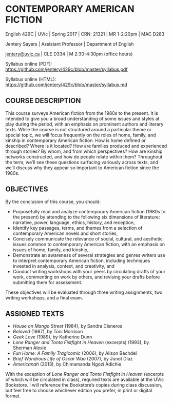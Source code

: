 # CONTEMPORARY AMERICAN FICTION 

English 429C | UVic | Spring 2017 | CRN: 21321 | MR 1-2:20pm | MAC D283

Jentery Sayers | Assistant Professor | Department of English 

jentery@uvic.ca | CLE D334 | M 2:30-4:30pm (office hours) 

Syllabus online (PDF): https://github.com/jentery/429c/blob/master/syllabus.pdf

Syllabus online (HTML): https://github.com/jentery/429c/blob/master/syllabus.md

## COURSE DESCRIPTION
This course surveys American fiction from the 1980s to the present. It is intended to give you a broad understanding of some issues and styles at play during the period, with an emphasis on prominent authors and literary texts. While the course is not structured around a particular theme or special topic, we will focus frequently on the roles of home, family, and kinship in contemporary American fiction. How is home defined or described? Where is it located? How are families produced and experienced through stories? By whom, and from which perspectives? How are kinship networks constructed, and how do people relate within them? Throughout the term, we’ll see these questions surfacing variously across texts, and we’ll discuss why they appear so important to American fiction since the 1980s.

## OBJECTIVES 
By the conclusion of this course, you should: 
* Purposefully read and analyze contemporary American fiction (1980s to the present) by attending to the following six dimensions of literature: narrative, power, language, ethics, history, and reception,    
* Identify key passages, terms, and themes from a selection of contemporary American novels and short stories, 
* Concisely communicate the relevance of social, cultural, and aesthetic issues common to contemporary American fiction, with an emphasis on issues of home, family, and kinship, 
* Demonstrate an awareness of several strategies and genres writers use to interpret contemporary American fiction, including techniques invested in analysis, context, and creativity, and 
* Conduct writing workshops with your peers by circulating drafts of your work, commenting on work by others, and revising your drafts before submitting them for assessment.  

These objectives will be evaluated through three writing assignments, two writing workshops, and a final exam. 

## ASSIGNED TEXTS
* *House on Mango Street* (1984), by Sandra Cisneros 
* *Beloved* (1987), by Toni Morrison 
* *Geek Love* (1989), by Katherine Dunn 
* *Lone Ranger and Tonto Fistfight in Heaven* (excerpts) (1993), by Sherman Alexie
* *Fun Home: A Family Tragicomic* (2006), by Alison Bechdel
* *Brief Wondrous Life of Oscar Wao* (2007), by Junot Díaz
* *Americanah* (2013), by Chimamanda Ngozi Adichie

With the exception of *Lone Ranger and Tonto Fistfight in Heaven* (excerpts of which will be circulated in class), required texts are available at the UVic Bookstore. I will reference the Bookstore’s copies during class discussion, but feel free to choose whichever edition you prefer, in print or digital format. 
